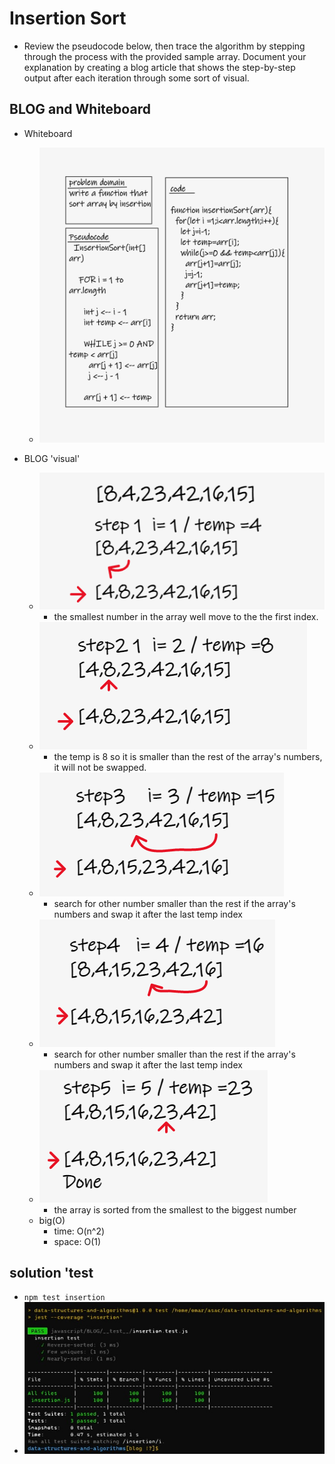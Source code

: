 # Insertion Sort

- Review the pseudocode below, then trace the algorithm by stepping through the process with the provided sample array. Document your explanation by creating a blog article that shows the step-by-step output after each iteration through some sort of visual.

## BLOG and Whiteboard

- Whiteboard

  - ![](wb0.png)

- BLOG 'visual'
  - ![](wb1.png)
    - the smallest number in the array well move to the the first index.
  - ![](wb2.png)
    - the temp is 8 so it is smaller than the rest of the array's numbers, it will not be swapped.
  - ![](wb3.png)
    - search for other number smaller than the rest if the array's numbers and swap it after the last temp index
  - ![](wb4.png)
    - search for other number smaller than the rest if the array's numbers and swap it after the last temp index
  - ![](wb5.png)
    - the array is sorted from the smallest to the biggest number
  - big(O)
    - time: O(n^2)
    - space: O(1)

## solution 'test

- `npm test insertion`
- ![](ss.jpg)
